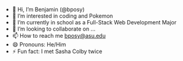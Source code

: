 - 👋 Hi, I’m Benjamin (@bposy)
- 👀 I’m interested in coding and Pokemon
- 🌱 I’m currently in school as a Full-Stack Web Development Major
- 💞️ I’m looking to collaborate on ...
- 📫 How to reach me bposy@asu.edu
- 😄 Pronouns: He/Him
- ⚡ Fun fact: I met Sasha Colby twice


